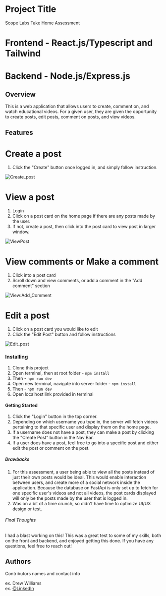 # Project Title
Scope Labs Take Home Assessment

# Frontend - React.js/Typescript and Tailwind
# Backend - Node.js/Express.js 

## Overview

This is a web application that allows users to create, comment on, and watch educational videos. For a given user, they are given the opportunity to create posts, edit posts, comment on posts, and view videos. 

## Features

# Create a post
1. Click the "Create" button once logged in, and simply follow instruction.

![Create_post](https://github.com/avwilliams1995/ScopeLabs/assets/140551151/fca19c76-6e62-4ff9-8261-db384b22670d)

# View a post
1. Login
2. Click on a post card on the home page if there are any posts made by the user.
3. If not, create a post, then click into the post card to view post in larger window.

![ViewPost](https://github.com/avwilliams1995/ScopeLabs/assets/140551151/ad4319e3-5efe-4aa5-a869-f895a69e8805)

# View comments or Make a comment
1. Click into a post card
2. Scroll down and view comments, or add a comment in the "Add comment" section

![View:Add_Comment](https://github.com/avwilliams1995/ScopeLabs/assets/140551151/4e70f847-30f7-42f8-80fe-b378c377ab62)

# Edit a post

1. Click on a post card you would like to edit
2. Click the "Edit Post" button and follow instructions

![Edit_post](https://github.com/avwilliams1995/ScopeLabs/assets/140551151/e6098fe8-3461-4e69-a2e7-e9132ec7f6d3)


### Installing

1. Clone this project
2. Open terminal, then at root folder - `npm install`
3. Then - `npm run dev`
4. Open new terminal, navigate into server folder -  `npm install`
5. Then - `npm run dev`
6. Open localhost link provided in terminal

#### Getting Started

1. Click the "Login" button in the top corner. 
2. Depending on which username you type in, the server will fetch videos pertaining to that specific user and display them on the home page. 
3. If a username does not have a post, they can make a post by clicking the "Create Post" button in the Nav Bar.
4. If a user does have a post, feel free to go into a specific post and either edit the post or comment on the post. 

##### Drawbacks

1. For this assessment, a user being able to view all the posts instead of just their own posts would be ideal. This would enable interaction between users, and create more of a social network inside the application. Because the database on FastApi is only set up to fetch for one specific user's videos and not all videos, the post cards displayed will only be the posts made by the user that is logged in. 
2. Was on a bit of a time crunch, so didn't have time to optimize UI/UX design or test.


###### Final Thoughts

I had a blast working on this! This was a great test to some of my skills, both on the front and backend, and enjoyed getting this done. If you have any questions, feel free to reach out!


## Authors

Contributors names and contact info

ex. Drew Williams  
ex. [@LinkedIn](https://www.linkedin.com/in/andrew-vaughan-williams/)

